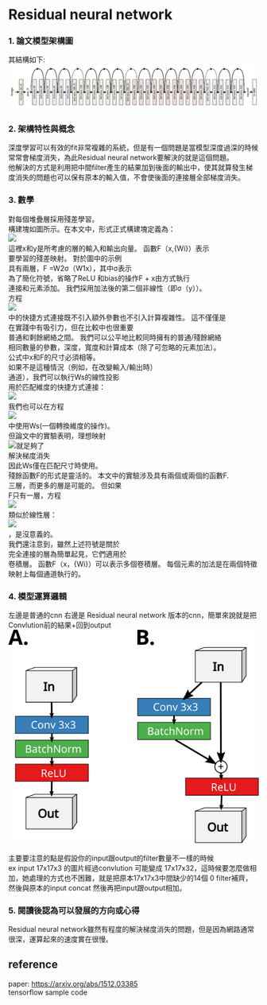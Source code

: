 # Residual neural network
### 1. 論文模型架構圖
其結構如下:<br>
<img src="images/model.png"/><br>

### 2. 架構特性與概念<br>
深度學習可以有效的fit非常複雜的系統，但是有一個問題是當模型深度過深的時候常常會梯度消失，為此Residual neural network要解決的就是這個問題。<br>
他解決的方式是利用把中間filter產生的結果加到後面的輸出中，使其就算發生梯度消失的問題也可以保有原本的輸入值，不會使後面的連接層全部梯度消失。
### 3. 數學
對每個堆疊層採用殘差學習。<br>
構建塊如圖所示。在本文中，形式正式構建塊定義為：<br>
<img src="http://latex.codecogs.com/gif.latex?y = F(x,{W{i}}) + x" /><br>
這裡x和y是所考慮的層的輸入和輸出向量。 函數F（x,{Wi}）表示<br>
要學習的殘差映射。 對於圖中的示例<br>
具有兩層，F =W2σ（W1x），其中σ表示<br>
為了簡化符號，省略了ReLU 和bias的操作F + x由方式執行<br>
連接和元素添加。 我們採用加法後的第二個非線性（即σ（y））。<br>
方程<br>
<img src="http://latex.codecogs.com/gif.latex?y = F(x,{W{i}}) + x" /><br>
中的快捷方式連接既不引入額外參數也不引入計算複雜性。 這不僅僅是<br>
在實踐中有吸引力，但在比較中也很重要<br>
普通和剩餘網絡之間。 我們可以公平地比較同時擁有的普通/殘餘網絡<br>
相同數量的參數，深度，寬度和計算成本（除了可忽略的元素加法）。<br>
公式中x和F的尺寸必須相等。<br>
如果不是這種情況（例如，在改變輸入/輸出時）<br>
通道），我們可以執行Ws的線性投影<br>
用於匹配維度的快捷方式連接：<br>
<img src="http://latex.codecogs.com/gif.latex?y = F(x, {W{i}}) + W{sx.}" /><br>
我們也可以在方程<br>
<img src="http://latex.codecogs.com/gif.latex?y = F(x,{W{i}}) + x" /><br>
中使用Ws(一個轉換維度的操作)。<br>
但論文中的實驗表明，理想映射<br>
<img src="http://latex.codecogs.com/gif.latex?y = F(x,{W{i}}) + x" />就足夠了<br>
解決梯度消失<br>
因此Ws僅在匹配尺寸時使用。<br>
殘餘函數F的形式是靈活的。 本文中的實驗涉及具有兩個或兩個的函數F.<br>
三層，而更多的層是可能的。 但如果<br>
F只有一層，方程<br>
<img src="http://latex.codecogs.com/gif.latex?y = F(x,{W{i}}) + x" /><br>
類似於線性層：<br>
<img src="http://latex.codecogs.com/gif.latex?y = F(x, {W{i}}) + W{s}x" /><br>
，是沒意義的。<br>
我們還注意到，雖然上述符號是關於<br>
完全連接的層為簡單起見，它們適用於<br>
卷積層。 函數F（x，{Wi}）可以表示多個卷積層。 每個元素的加法是在兩個特徵映射上每個通道執行的。
### 4. 模型運算邏輯
左邊是普通的cnn 右邊是 Residual neural network 版本的cnn，簡單來說就是把Convlution前的結果+回到output
<img src="images/arg.png"/><br>
<img scr="images/formula.pmg"/><br>
主要要注意的點是假設你的input跟output的filter數量不一樣的時候<br>
ex input 17x17x3 的圖片經過convlution 可能變成 17x17x32，這時候要怎麼做相加，她處理的方式也不困難，就是把原本17x17x3中間缺少的14個 0 filter補齊，然後與原本的input concat 然後再把input跟output相加。
### 5. 閱讀後認為可以發展的方向或心得
Residual neural network雖然有程度的解決梯度消失的問題，但是因為網路通常很深，運算起來的速度實在很慢。

## reference
paper: https://arxiv.org/abs/1512.03385<br>
tensorflow sample code
